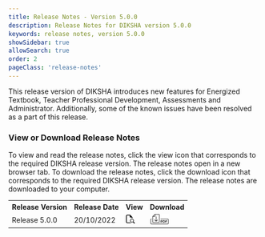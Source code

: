 ```yaml
---
title: Release Notes - Version 5.0.0
description: Release Notes for DIKSHA version 5.0.0
keywords: release notes, version 5.0.0
showSidebar: true
allowSearch: true
order: 2
pageClass: 'release-notes'
---
```


This release version of DIKSHA introduces new features for Energized Textbook, Teacher Professional Development, Assessments and Administrator. Additionally, some of the known issues have been resolved as a part of this release.

### View or Download Release Notes

To view and read the release notes, click the view icon that corresponds to the required DIKSHA release version. The release notes open in a new browser tab. To download the release notes, click the download icon that corresponds to the required DIKSHA release version. The release notes are downloaded to your computer.

<table>
  <tr>
    <th>Release Version</th>
    <th>Release Date</th>
    <th>View</th>
    <th>Download</th>
  </tr>
  <tr>
    <td class="text-center">Release 5.0.0</td>
    <td class="text-center">20/10/2022</td>
    <td class="text-center"><a href="pdf/DIKSHA-Release-Notes-V-5.0.0.pdf" target="_blank"><img src="../../assets/imgs/icons/view-release-notes.png"></a></td>
    <td class="text-center"><a href="pdf/DIKSHA-Release-Notes-V-5.0.0.pdf" download><img src="../../assets/imgs/icons/download-release-notes.png"></a></td>
  </tr>
</table>

